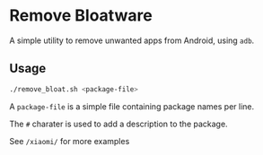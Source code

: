 # Remove Bloatware

A simple utility to remove unwanted apps from Android, using `adb`.

## Usage

```bash
./remove_bloat.sh <package-file>
```

A `package-file` is a simple file containing package names per line.

The `#` charater is used to add a description to the package.

See `/xiaomi/` for more examples
